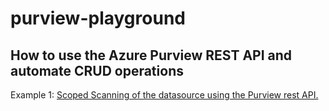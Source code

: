 # purview-playground

## How to use the Azure Purview REST API and automate CRUD operations

Example 1: [Scoped Scanning of the datasource using the Purview rest API.](https://github.com/Sam-Panda/purview-playground/blob/f40ef09c8a21b34c1449df979fcd64d3b2145bc2/data_source_scanning/readme.md)